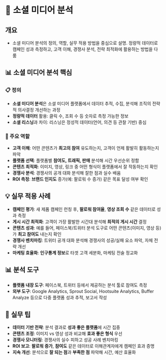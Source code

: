 # 🎯 소셜 미디어 분석

## 개요
- 소셜 미디어 분석의 정의, 역할, 실무 적용 방법을 중심으로 설명. 정량적 데이터로 캠페인 성과 측정하고, 고객 이해, 경쟁사 분석, 전략 최적화에 활용하는 방법을 다룸

## 📊 소셜 미디어 분석 핵심

### 📋 정의
- **소셜 미디어 분석**은 소셜 미디어 플랫폼에서 데이터 추적, 수집, 분석해 조직의 전략적 의사결정 개선하는 과정
- **정량적 데이터** 활용: 클릭 수, 조회 수 등 숫자로 측정 가능한 정보
- **소셜 리스닝**과 차이: 리스닝은 정성적 데이터(언어, 의견 등 관찰 기반) 중심

### 🎯 주요 역할
- **고객 이해**: 어떤 콘텐츠가 **최고의 참여** 유도하는지, 고객이 언제 활발히 활동하는지 파악
- **플랫폼 선택**: 플랫폼별 **참여도, 트래픽, 판매** 분석해 시간 우선순위 정함
- **콘텐츠 최적화**: 이미지, 영상, 링크 중 어떤 형식이 플랫폼에서 잘 작동하는지 확인
- **경쟁사 분석**: 경쟁사의 공개 대화 분석해 잘한 점과 실수 배움
- **ROI 측정**: **브랜드 인지도** 증가(예: 팔로워 수 증가) 같은 목표 달성 여부 확인

## 💡 실무 적용 사례
- **캠페인 평가**: 새 제품 캠페인 런칭 후, **팔로워 참여율**, **영상 조회 수** 같은 데이터로 성과 측정
- **게시 시간 최적화**: 고객이 가장 활발한 시간대 분석해 **최적의 게시 시간** 결정
- **콘텐츠 성과**: 예를 들어, 페이스북/트위터 분석 도구로 어떤 콘텐츠(이미지, 영상 등)가 **최고 참여도** 내는지 확인
- **경쟁사 벤치마킹**: 트위터 공개 대화 분석해 경쟁사의 성공/실패 요소 파악, 자체 전략 개선
- **마케팅 효율화**: **인구통계 정보**로 타겟 고객 세분화, 마케팅 전술 정교화

## 📊 분석 도구
- **플랫폼 내장 도구**: 페이스북, 트위터 등에서 제공하는 분석 툴로 참여도 측정
- **외부 도구**: Google Analytics, Sprout Social, Hootsuite Analytics, Buffer Analyze 등으로 다중 플랫폼 성과 추적, 보고서 작성

## 🚀 실무 팁
- **데이터 기반 전략**: 분석 결과로 **성과 좋은 플랫폼**에 시간 집중
- **콘텐츠 조정**: 이미지 vs 영상 성과 비교해 **효과 좋은 형식** 우선
- **경쟁사 모니터링**: 경쟁사의 실수 피하고 성공 사례 벤치마킹
- **ROI 보고**: **팔로워 증가**, **참여도** 같은 데이터로 이해관계자에게 캠페인 효과 증명
- **지속 개선**: 분석으로 **잘 되는 점**과 **부족한 점** 파악해 시간, 예산 효율화
